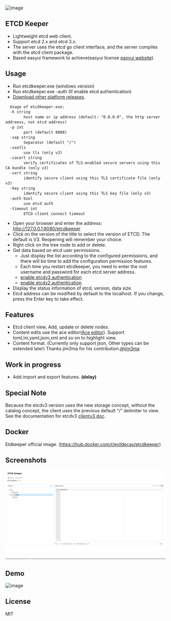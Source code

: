 ![image](https://github.com/evildecay/etcdkeeper/blob/master/logo/logo-horizontal.png)

## ETCD Keeper

* Lightweight etcd web client.
* Support etcd 2.x and etcd 3.x.
* The server uses the etcd go client interface, and the server compiles with the etcd client package.
* Based easyui framework to achieve(easyui license [easyui website](http://www.jeasyui.com)).

## Usage

* Run etcdkeeper.exe (windows version)
* Run etcdkeeper.exe -auth (If enable etcd authentication)
* [Download other platform releases](https://github.com/evildecay/etcdkeeper/releases).

```
  Usage of etcdkeeper.exe:
  -h string
        host name or ip address (default: "0.0.0.0", the http server addreess, not etcd address)
  -p int
        port (default 8080)
  -sep string
        Separator (default "/")
  -usetls
        use tls (only v3)
  -cacert string
        verify certificates of TLS-enabled secure servers using this CA bundle (only v3)
  -cert string
        identify secure client using this TLS certificate file (only v3)
  -key string
        identify secure client using this TLS key file (only v3)
  -auth bool
        use etcd auth
  -timeout int
        ETCD client connect timeout
```

* Open your browser and enter the address: <http://127.0.0.1:8080/etcdkeeper>
* Click on the version of the title to select the version of ETCD. The default is V3. Reopening will remember your choice.
* Right click on the tree node to add or delete.
* Get data based on etcd user permissions.
  * Just display the list according to the configured permissions, and there will be time to add the configuration permission features.
  * Each time you restart etcdkeeper, you need to enter the root username and password for each etcd server address.
  * [enable etcdv3 authentication](https://github.com/etcd-io/etcd/blob/master/Documentation/op-guide/authentication.md)
  * [enable etcdv2 authentication](https://github.com/etcd-io/etcd/blob/master/Documentation/v2/authentication.md)
* Display the status information of etcd, version, data size.
* Etcd address can be modified by default to the localhost. If you change, press the Enter key to take effect.

## Features

* Etcd client view, Add, update or delete nodes.
* Content edits use the ace editor([Ace editor](https://ace.c9.io)). Support toml,ini,yaml,json,xml and so on to highlight view.
* Content format. (Currently only support json, Other types can be extended later) Thanks jim3ma for his contribution.[@jim3ma]( https://github.com/jim3ma)

## Work in progress

* Add import and export features.  **(delay)**

## Special Note

Because the etcdv3 version uses the new storage concept, without the catalog concept, the client uses the previous default "/" delimiter to view. See the documentation for etcdv3 [clientv3 doc](https://godoc.org/github.com/coreos/etcd/clientv3).

## Docker

Etdkeeper official image. (<https://hub.docker.com/r/evildecay/etcdkeeper>)

## Screenshots

![image](https://github.com/evildecay/etcdkeeper/blob/master/screenshots/ui.png)

## Demo

![image](https://github.com/evildecay/etcdkeeper/blob/master/screenshots/ui.gif)

## License

MIT
